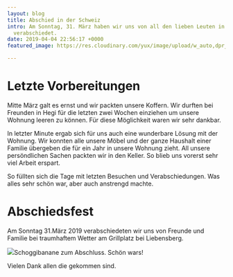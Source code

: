 ```yaml
---
layout: blog
title: Abschied in der Schweiz
intro: Am Sonntag, 31. März haben wir uns von all den lieben Leuten in der Schweiz
  verabschiedet.
date: 2019-04-04 22:56:17 +0000
featured_image: https://res.cloudinary.com/yux/image/upload/w_auto,dpr_auto,c_scale,f_auto,q_auto/v1554867512/canada-blog/_DSC7478.jpg

---
```

# Letzte Vorbereitungen

Mitte März galt es ernst und wir packten unsere Koffern. Wir durften bei Freunden in Hegi für die letzten zwei Wochen einziehen um unsere Wohnung leeren zu können. Für diese Möglichkeit waren wir sehr dankbar. 

In letzter Minute ergab sich für uns auch eine wunderbare Lösung mit der Wohnung. Wir konnten alle unsere Möbel und der ganze Haushalt einer Familie übergeben die für ein Jahr in unsere Wohnung zieht. All unsere persöndlichen Sachen packten wir in den Keller. So blieb uns vorerst sehr viel Arbeit erspart.

So füllten sich die Tage mit letzten Besuchen und Verabschiedungen. Was alles sehr schön war, aber auch anstrengd machte.

# Abschiedsfest

Am Sonntag 31.März 2019 verabschiedeten wir uns von Freunde und Familie bei traumhaftem Wetter am Grillplatz bei Liebensberg.

![](https://res.cloudinary.com/yux/image/upload/w_auto,dpr_auto,c_scale,f_auto,q_auto/v1554653803/canada-blog/fullsizeoutput_1a66.jpg)Schoggibanane zum Abschluss. Schön wars!

Vielen Dank allen die gekommen sind.
